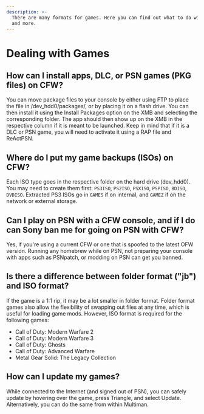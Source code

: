 ```yaml
---
description: >-
  There are many formats for games. Here you can find out what to do with them,
  and more.
---
```


# Dealing with Games

## **How can I install apps, DLC, or PSN games \(PKG files\) on CFW?**

You can move package files to your console by either using FTP to place the file in /dev\_hdd0/packages/, or by placing it on a flash drive. You can then install it using the Install Packages option on the XMB and selecting the corresponding folder. The app should then show up on the XMB in the respective column if it is meant to be launched. Keep in mind that if it is a DLC or PSN game, you will need to activate it using a RAP file and ReActPSN.

## **Where do I put my game backups \(ISOs\) on CFW?**

Each ISO type goes in the respective folder on the hard drive \(dev\_hdd0\). You may need to create them first: `PS3ISO`, `PS2ISO`, `PSXISO`, `PSPISO`, `BDISO`, `DVDISO`. Extracted PS3 ISOs go in `GAMES` if on internal, and `GAMEZ` if on the network or external storage.

## **Can I play on PSN with a CFW console, and if I do can Sony ban me for going on PSN with CFW?**

Yes, if you're using a current CFW or one that is spoofed to the latest OFW version. Running any homebrew while on PSN, not preparing your console with apps such as PSNpatch, or modding on PSN can get you banned.

## **Is there a difference between folder format \("jb"\) and ISO format?**

If the game is a 1:1 rip, it may be a lot smaller in folder format. Folder format games also allow the flexibility of swapping out files at any time, which is useful for loading game mods. However, ISO format is required for the following games:

* Call of Duty: Modern Warfare 2
* Call of Duty: Modern Warfare 3
* Call of Duty: Ghosts
* Call of Duty: Advanced Warfare
* Metal Gear Solid: The Legacy Collection

## **How can I update my games?**

While connected to the Internet \(and signed out of PSN\), you can safely update by hovering over the game, press Triangle, and select Update. Alternatively, you can do the same from within Multiman.

